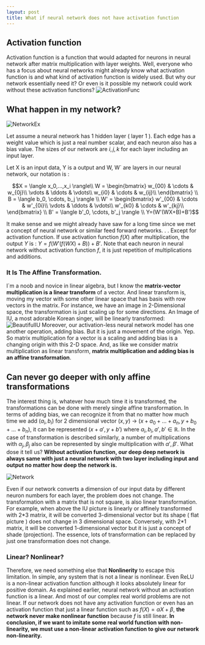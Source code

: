 ```yaml
---
layout: post
title: What if neural network does not have activation function
---
```


## Activation function
 Activation function is a function that would adapted for neurons in neural network after matrix multiplication with layer weights. Well, everyone who has a focus about neural networks might already know what activation function is and what kind of activation function is widely used. But why our network essentially need it? Or even is it possible my network could work without these activation functions?
![ActivationFunc](https://github.com/odb9402/odb9402.github.io/blob/master/images/activation_func.JPG?raw=true)

## What happen in my network?
![NetworkEx](https://github.com/odb9402/odb9402.github.io/blob/master/images/network_example.JPG?raw=true)

Let assume a neural network has 1 hidden layer ( layer 1 ). Each edge has a weight value which is just a real number scalar, and each neuron also has a bias value. The sizes of our network are $i,j,k$ for each layer including an input layer.

Let X is an input data, Y is a output and W, W` are layers in our neural network, our notation is :

$$X = \langle x_0,...,x_i \rangle\\
W = \begin{bmatrix}
w_{00} & \cdots & w_{0j}\\
\vdots & \ddots & \vdots\\
w_{i0} & \cdots & w_{ij}\\
\end{bmatrix}
\\
B = \langle b_0, \cdots, b_j \rangle
\\
W' = \begin{bmatrix}
w'_{00} & \cdots & w'_{0i}\\
\vdots & \ddots & \vdots\\
w'_{k0} & \cdots & w'_{kj}\\
\end{bmatrix}
\\
B' = \langle b'_0, \cdots, b'_j \rangle
\\
Y=(W'(WX+B)+B')$$

It make sense and we might already have saw for a long time since we met a concept of neural network or similar feed forward networks. . . Except for activation function. If use activation function $f(X)$ after multiplication, the output $Y$ is : $Y=f(W'(f(WX) +B)) +B'$.  Note that each neuron in neural network without activation function $f$, it is just repetition of multiplications and additions.

### It Is The Affine Transformation.
I`m a noob and novice in linear algebra, but I know the **matrix-vector multiplication is a linear transform** of a vector. And linear transform is, moving my vector with some other linear space that has basis with row vectors in the matrix. For instance, we have an image in 2-Dimensional space, the transformation is just scaling up for some directions.  An Image of IU, a most adorable Korean singer, will be linearly transformed:
![BeautifulIU](https://github.com/odb9402/odb9402.github.io/blob/master/images/linear_transformation_IU.JPG?raw=true)
Moreover, our activation-less neural network model has one another operation, adding bias. But it is just a movement of the origin. Yep. So matrix multiplication for a vector is a scaling and adding bias is a changing origin with this 2-D space. And, as like we consider matrix multiplication as linear transform, **matrix multiplication and adding bias is an affine transformation**.


## Can never go deeper with only affine transformations
The interest thing is, whatever how much time it is transformed, the transformations can be done with merely single affine transformation. In terms of adding bias, we can recognize it from that no matter how much time we add  $(a_i,b_i)$ for 2 dimensional vector $(x,y)$ -> $(x+a_0+...+a_n, y+b_0+...+b_n)$, it can be represented $(x+a',y+b')$ where $a_i,b_i,a',b'\in\mathbb{R}$. In the case of transformation is described similarly, a number of multiplications with $\alpha_j,\beta_j$ also can be represented by single multiplication with $\alpha',\beta'$.  What dose it tell us? **Without activation function, our deep deep network is always same with just a neural network with two layer including input and output no matter how deep the network is.**

![Network](https://github.com/odb9402/odb9402.github.io/blob/master/images/nn_without_activation.JPG?raw=true)

Even if our network converts a dimension of our input data by different neuron numbers for each layer, the problem does not change. The transformation with a matrix that is not square, is also linear transformation. For example, when above the IU picture is linearly or affinely transformed with 2\*3 matrix, it will be converted 3-dimensional vector but its shape ( flat picture ) does not change in 3 dimensional space. Conversely, with 2\*1 matrix, it will be converted 1-dimensional vector but it is just a concept of shade (projection). The essence, lots of transformation can be replaced by just one transformation does not change.


### Linear? Nonlinear?
Therefore, we need something else that **Nonlinerity** to escape this limitation. In simple, any system that is not a linear is nonlinear. Even ReLU is a non-linear activation function although it looks absolutely linear for positive domain. As explained earlier, neural network without an activation function is a linear. And most of our complex real world problems are not linear. If our network does not have any activation function or even has an activation function that just a linear function such as $f(X)=\alpha X + \beta$, **the network never make nonlinear function** because $f$ is still linear.  **In conclusion, if we want to imitate some real world function with non-linearity, we must use a non-linear activation function to give our network non-linearity.** 


 
